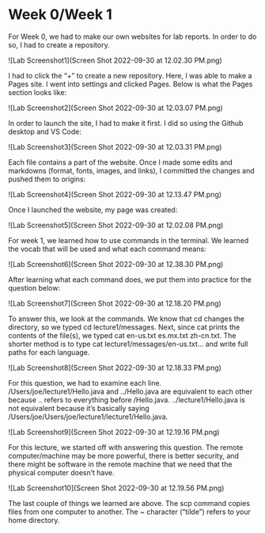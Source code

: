 # **Week 0/Week 1**

For Week 0, we had to make our own websites for lab reports. In order to do so, I had to create a repository.

![Lab Screenshot1](Screen Shot 2022-09-30 at 12.02.30 PM.png)

I had to click the “+” to create a new repository. Here, I was able to make a Pages site. I went into settings and clicked Pages. Below is what the Pages section looks like:

![Lab Screenshot2](Screen Shot 2022-09-30 at 12.03.07 PM.png)

In order to launch the site, I had to make it first. I did so using the Github desktop and VS Code:

![Lab Screenshot3](Screen Shot 2022-09-30 at 12.03.31 PM.png)

Each file contains a part of the website. Once I made some edits and markdowns (format, fonts, images, and links), I committed the changes and pushed them to origins:

![Lab Screenshot4](Screen Shot 2022-09-30 at 12.13.47 PM.png)

Once I launched the website, my page was created:

![Lab Screenshot5](Screen Shot 2022-09-30 at 12.02.08 PM.png)

For week 1, we learned how to use commands in the terminal. We learned the vocab that will be used and what each command means:

![Lab Screenshot6](Screen Shot 2022-09-30 at 12.38.30 PM.png)

After learning what each command does, we put them into practice for the question below:

![Lab Screenshot7](Screen Shot 2022-09-30 at 12.18.20 PM.png)

To answer this, we look at the commands. We know that cd changes the directory, so we typed cd lecture1/messages. Next, since cat prints the contents of the file(s), we typed cat en-us.txt es.mx.txt zh-cn.txt. The shorter method is to type cat lecture1/messages/en-us.txt… and write full paths for each language.

![Lab Screenshot8](Screen Shot 2022-09-30 at 12.18.33 PM.png)

For this question, we had to examine each line. /Users/joe/lecture1/Hello.java and ../Hello.java are equivalent to each other because .. refers to everything before /Hello.java. ../lecture1/Hello.java is not equivalent because it’s basically saying /Users/joe/Users/joe/lecture1/lecture1/Hello.java.

![Lab Screenshot9](Screen Shot 2022-09-30 at 12.19.16 PM.png)

For this lecture, we started off with answering this question. The remote computer/machine may be more powerful, there is better security, and there might be software in the remote machine that we need that the physical computer doesn’t have.

![Lab Screenshot10](Screen Shot 2022-09-30 at 12.19.56 PM.png)

The last couple of things we learned are above. The scp command copies files from one computer to another. The ~ character (“tilde”) refers to your home directory. 

